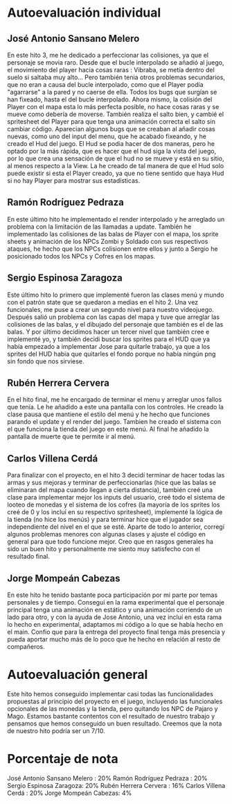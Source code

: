 # Autoevaluación individual

## José Antonio Sansano Melero
En este hito 3, me he dedicado a perfeccionar las colisiones, ya que el personaje se movia raro.
Desde que el bucle interpolado se añadió al juego, el movimiento del player hacia cosas raras : Vibraba, se metía dentro del suelo si saltaba muy alto... Pero también tenia otros problemas secundarios, que no eran a causa del bucle interpolado, como que el Player podía "agarrarse" a la pared y no caerse de ella. Todos los bugs que surgían se han fixeado, hasta el del bucle interpolado.
Ahora mismo, la colisión del Player con el mapa esta lo más perfecta posible, no hace cosas raras y se mueve como debería de moverse. También realiza el salto bien, y cambié el spritesheet del Player para que tenga una animación correcta el salto sin cambiar código. Aparecian algunos bugs que se creaban al añadir cosas nuevas, como uno del input del menu, que he acabado fixeando, y he creado el Hud del juego. 
El Hud se podia hacer de dos maneras, pero he optado por la más rápida, que es hacer que el hud siga la vista del juego, por lo que crea una sensación de que el hud no se mueve y está en su sitio, al menos respecto a la View. La he creado de tal manera de que el Hud solo puede existir si esta el Player creado, ya que no tiene sentido que haya Hud si no hay Player para mostrar sus estadísticas.

## Ramón Rodríguez Pedraza
En este último hito he implementado el render interpolado y he arreglado un problema con la limitación de las llamadas a update.
También he implementado las colisiones de las balas de Player con el mapa, los sprite sheets y animación de los NPCs Zombi y Soldado con sus respectivos ataques, he hecho que los NPCs colisionen entre ellos y junto a Sergio he posicionado todos los NPCs y Cofres en los mapas.

## Sergio Espinosa Zaragoza
Este último hito lo primero que implementé fueron las clases menú y mundo con el patrón state que se quedaron a medias en el hito 2. 
Una vez funcionales, me puse a crear un segundo nivel para nuestro videojuego. Después salió un problema con las capas del mapa y tuve que arreglar las colisiones de las balas, y el dibujado del personaje que también es el de las balas. 
Y por último decidimos hacer un tercer nivel que también cree e implementé yo, y también decidi buscar los sprites para el HUD que ya había empezado a implementar Jose para quitarle trabajo, ya que a los sprites del HUD habia que quitarles el fondo porque no había ningún png sin fondo que nos sirviese.


## Rubén Herrera Cervera
En el hito final, me he encargado de terminar el menu y arreglar unos fallos que tenía. Le he añadido a este una pantalla con los controles. He creado la clase pausa que mantiene el estilo del menú y he hecho que funciones parando el update y el render del juego. Tambien he creado el sistema con el que funciona la tienda del juego en este menú. Al final he añadido la pantalla de muerte que te permite ir al menú.

## Carlos Villena Cerdá
Para finalizar con el proyecto, en el hito 3 decidí terminar de hacer todas las armas y sus mejoras y terminar de perfeccionarlas (hice que las balas se eliminaran del mapa cuando llegan a cierta distancia), también creé una clase para implementar mejor los inputs del usuario, creé todo el sistema de looteo de monedas y el sistema de los cofres (la mayoría de los sprites los creé de 0 y los incluí en su respectivo spritesheet), implementé la lógica de la tienda (no hice los menús) y para terminar hice que el jugador sea independiente del nivel en el que se esté. Aparte de todo lo anterior, corregí algunos problemas menores con algunas clases y ajuste el código en general para que todo funcione mejor. Creo que en rasgos generales ha sido un buen hito y personalmente me siento muy satisfecho con el resultado final.

## Jorge Mompeán Cabezas
En este hito he tenido bastante poca participación por mi parte por temas personales y de tiempo. Conseguí en la rama experimental que el personaje principal tenga una animación en estático y una animación corriendo de un lado para otro, y con la ayuda de Jose Antonio, una vez incluí en esta rama lo hecho en experimental, adaptamos mi código a lo que se había hecho en el main. Confio que para la entrega del proyecto final tenga más presencia y pueda aportar mucho más de lo poco que he hecho en relación al resto de compañeros.


# Autoevaluación general
Este hito hemos conseguido implementar casi todas las funcionalidades propuestas al principio del proyecto en el juego, incluyendo las funcionales opcionales de las monedas y la tienda, pero quitando los NPC de Pajaro y Mago. Estamos bastante contentos con el resultado de nuestro trabajo y pensamos que hemos conseguido un buen resultado. Creemos que la nota de nuestro hito podría ser un 7/10.

# Porcentaje de nota
José Antonio Sansano Melero : 20% Ramón Rodríguez Pedraza : 20% Sergio Espinosa Zaragoza: 20% Rubén Herrera Cervera : 16% Carlos Villena Cerdá : 20% Jorge Mompeán Cabezas: 4%
